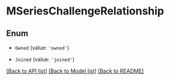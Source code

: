 # MSeriesChallengeRelationship

## Enum


* `Owned` (value: `'owned'`)

* `Joined` (value: `'joined'`)


[[Back to API list]](../README.md#documentation-for-api-endpoints) [[Back to Model list]](../README.md#documentation-for-models) [[Back to README]](../README.md)
